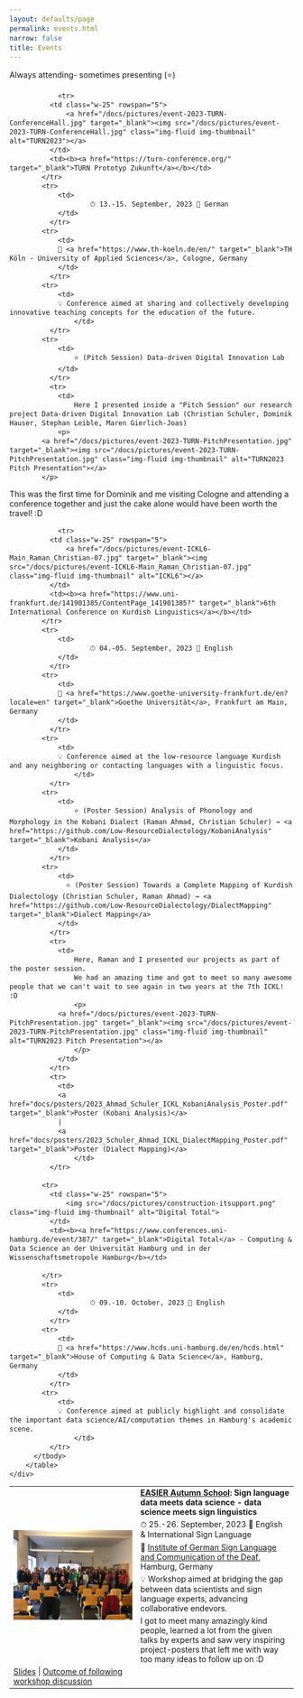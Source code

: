 ```yaml
---
layout: defaults/page
permalink: events.html
narrow: false
title: Events
---
```



<html>
<head>
		<style>
		.revcap {
		display: inline-block;
		text-transform: uppercase;
		-webkit-transform: rotateY(180deg);
		-moz-transform: rotateY(180deg);
		-ms-transform: rotateY(180deg);
		transform: rotateY(180deg);
		}
		</style>
</head>

<body>

Always attending- sometimes presenting (⭐)

<div class="container">
  <div class="row">
    <div class="col-12">
		<table class="table table-image table-responsive">
		  <tbody>
		  	<tr>
		      <td class="w-25" rowspan="5">
			      <a href="/docs/pictures/event-2023-EASIER_Autumn_School.jpeg" target="_blank"><img src="/docs/pictures/event-2023-EASIER_Autumn_School.jpeg" class="img-fluid img-thumbnail" alt="EASIER Autumn School"></a>
		      </td>
		      <td>
		      	<b><a href="https://www.project-easier.eu/event/easier-autumn-school/" target="_blank">EASIER Autumn School</a>: Sign language data meets data science - data science meets sign linguistics </b>
	      	</td>
		    </tr>
		    <tr>
			    <td>
			    		⏱ 25.-26. September, 2023 📝 English & International Sign Language 
			    </td>
			  </tr>
		    <tr>
		    	<td>
		    	📍 <a href="https://www.idgs.uni-hamburg.de/en.html" target="_blank">Institute of German Sign Language and Communication of the Deaf</a>, Hamburg, Germany
			    </td>
			  </tr>
		    <tr>
		    	<td>
		    	💡 Workshop aimed at bridging the gap between data scientists and sign language experts, advancing collaborative endevors.
					</td>
			  </tr>
			  <tr>
			    <td>
			    	I got to meet many amazingly kind people, learned a lot from the given talks by experts and saw very inspiring project-posters that left me with way too many ideas to follow up on :D
			   	</td>
			  </tr>

				<tr>
		      <td class="w-25" rowspan="5">
			      <a href="/docs/pictures/event-2023-TURN-ConferenceHall.jpg" target="_blank"><img src="/docs/pictures/event-2023-TURN-ConferenceHall.jpg" class="img-fluid img-thumbnail" alt="TURN2023"></a>
		      </td>
		      <td><b><a href="https://turn-conference.org/" target="_blank">TURN Prototyp Zukunft</a></b></td>
		    </tr>
		    <tr>
			    <td>
			    		⏱ 13.-15. September, 2023 📝 German
			    </td>
			  </tr>
		    <tr>
		    	<td>
		    	📍 <a href="https://www.th-koeln.de/en/" target="_blank">TH Köln - University of Applied Sciences</a>, Cologne, Germany
		    	</td>
			  </tr>
		    <tr>
		    	<td>
		    	💡 Conference aimed at sharing and collectively developing innovative teaching concepts for the education of the future.
					</td>
			  </tr>
		    <tr>
			    <td>
			    	⭐ (Pitch Session) Data-driven Digital Innovation Lab
		    	</td>		    	
			  </tr>
			  <tr>
			    <td>
			    	Here I presented inside a "Pitch Session" our research project Data-driven Digital Innovation Lab (Christian Schuler, Dominik Hauser, Stephan Leible, Maren Gierlich-Joas)
				<p>
	    	<a href="/docs/pictures/event-2023-TURN-PitchPresentation.jpg" target="_blank"><img src="/docs/pictures/event-2023-TURN-PitchPresentation.jpg" class="img-fluid img-thumbnail" alt="TURN2023 Pitch Presentation"></a>
		   	</p>
This was the first time for Dominik and me visiting Cologne and attending a conference together and just the cake alone would have been worth the travel! :D
			   	</td>
			  </tr>
			  <tr>
			  	<td>
			  	<a href="docs/slides/2023-TURN-D3InnovationLab-Pitch.pdf" target="_blank">Slides</a>
				  | 
					<a href="docs/images/2023-TURN-Pitch-Upload-D3InnovationLab.png" target="_blank">Outcome of following workshop discussion</a>
					</td>
			  </tr>

				<tr>
		      <td class="w-25" rowspan="5">
			      <a href="/docs/pictures/event-ICKL6-Main_Raman_Christian-07.jpg" target="_blank"><img src="/docs/pictures/event-ICKL6-Main_Raman_Christian-07.jpg" class="img-fluid img-thumbnail" alt="ICKL6"></a>
		      </td>
		      <td><b><a href="https://www.uni-frankfurt.de/141901385/ContentPage_141901385?" target="_blank">6th International Conference on Kurdish Linguistics</a></b></td>
		    </tr>
		    <tr>
			    <td>
			    		⏱ 04.-05. September, 2023 📝 English
	    		</td>
			  </tr>
		    <tr>
		    	<td>
		    	📍 <a href="https://www.goethe-university-frankfurt.de/en?locale=en" target="_blank">Goethe Universität</a>, Frankfurt am Main, Germany
	    		</td>
			  </tr>
		    <tr>
		    	<td>
		    	💡 Conference aimed at the low-resource language Kurdish and any neighboring or contacting languages with a linguistic focus.
					</td>
			  </tr>
		    <tr>
			    <td>
			    	⭐ (Poster Session) Analysis of Phonology and Morphology in the Kobani Dialect (Raman Ahmad, Christian Schuler) → <a href="https://github.com/Low-ResourceDialectology/KobaniAnalysis" target="_blank">Kobani Analysis</a>
		    	</td>		
			  </tr>
		    <tr>
		    	<td>
		    	  ⭐ (Poster Session) Towards a Complete Mapping of Kurdish Dialectology (Christian Schuler, Raman Ahmad) → <a href="https://github.com/Low-ResourceDialectology/DialectMapping" target="_blank">Dialect Mapping</a>
		    	</td>		
			  </tr>
			  <tr>
			    <td>
			    	Here, Raman and I presented our projects as part of the poster session.
			    	We had an amazing time and got to meet so many awesome people that we can't wait to see again in two years at the 7th ICKL! :D
					<p>
			  	<a href="/docs/pictures/event-2023-TURN-PitchPresentation.jpg" target="_blank"><img src="/docs/pictures/event-2023-TURN-PitchPresentation.jpg" class="img-fluid img-thumbnail" alt="TURN2023 Pitch Presentation"></a>
				 	</p>
			   	</td>
			  </tr>
			  <tr>
			  	<td>
			  	<a href="docs/posters/2023_Ahmad_Schuler_ICKL_KobaniAnalysis_Poster.pdf" target="_blank">Poster (Kobani Analysis)</a>
			  	| 
			  	<a href="docs/posters/2023_Schuler_Ahmad_ICKL_DialectMapping_Poster.pdf" target="_blank">Poster (Dialect Mapping)</a>
					</td>
			  </tr>

		  	<tr>
		      <td class="w-25" rowspan="5">
			      <img src="/docs/pictures/construction-itsupport.png" class="img-fluid img-thumbnail" alt="Digital Total">
		      </td>
		      <td><b><a href="https://www.conferences.uni-hamburg.de/event/387/" target="_blank">Digital Total</a> - Computing & Data Science an der Universität Hamburg und in der Wissenschaftsmetropole Hamburg</b></td>
		      
		    </tr>
		    <tr>
			    <td>
			    		⏱ 09.-10. October, 2023 📝 English
	    		</td>
			  </tr>
		    <tr>
			    <td>
			    📍 <a href="https://www.hcds.uni-hamburg.de/en/hcds.html" target="_blank">House of Computing & Data Science</a>, Hamburg, Germany
	    		</td>
			  </tr>
		    <tr>
			    <td>
		    	💡 Conference aimed at publicly highlight and consolidate the important data science/AI/computation themes in Hamburg's academic scene.
					</td>
			  </tr>
		  </tbody>
		</table>   
    </div>
  </div>
</div>
 


</body>

